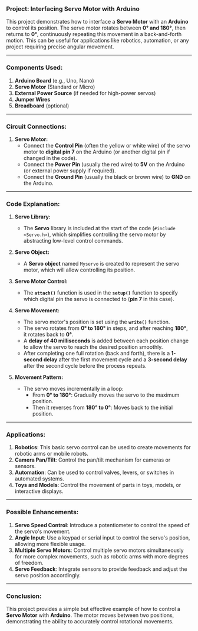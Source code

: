 ### **Project: Interfacing Servo Motor with Arduino**

This project demonstrates how to interface a **Servo Motor** with an **Arduino** to control its position. The servo motor rotates between **0° and 180°**, then returns to **0°**, continuously repeating this movement in a back-and-forth motion. This can be useful for applications like robotics, automation, or any project requiring precise angular movement.

---

### **Components Used:**
1. **Arduino Board** (e.g., Uno, Nano)
2. **Servo Motor** (Standard or Micro)
3. **External Power Source** (if needed for high-power servos)
4. **Jumper Wires**
5. **Breadboard** (optional)

---

### **Circuit Connections:**
1. **Servo Motor:**
   - Connect the **Control Pin** (often the yellow or white wire) of the servo motor to **digital pin 7** on the Arduino (or another digital pin if changed in the code).
   - Connect the **Power Pin** (usually the red wire) to **5V** on the Arduino (or external power supply if required).
   - Connect the **Ground Pin** (usually the black or brown wire) to **GND** on the Arduino.

---

### **Code Explanation:**

1. **Servo Library:**
   - The **Servo** library is included at the start of the code (`#include <Servo.h>`), which simplifies controlling the servo motor by abstracting low-level control commands.

2. **Servo Object:**
   - A **Servo object** named `Myservo` is created to represent the servo motor, which will allow controlling its position.

3. **Servo Motor Control:**
   - The **`attach()`** function is used in the **`setup()`** function to specify which digital pin the servo is connected to (**pin 7** in this case).
   
4. **Servo Movement:**
   - The servo motor's position is set using the **`write()`** function.
   - The servo rotates from **0° to 180°** in steps, and after reaching **180°**, it rotates back to **0°**.
   - A **delay of 40 milliseconds** is added between each position change to allow the servo to reach the desired position smoothly.
   - After completing one full rotation (back and forth), there is a **1-second delay** after the first movement cycle and a **3-second delay** after the second cycle before the process repeats.

5. **Movement Pattern:**
   - The servo moves incrementally in a loop:
     - From **0° to 180°**: Gradually moves the servo to the maximum position.
     - Then it reverses from **180° to 0°**: Moves back to the initial position.
   
---

### **Applications:**
1. **Robotics**: This basic servo control can be used to create movements for robotic arms or mobile robots.
2. **Camera Pan/Tilt**: Control the pan/tilt mechanism for cameras or sensors.
3. **Automation**: Can be used to control valves, levers, or switches in automated systems.
4. **Toys and Models**: Control the movement of parts in toys, models, or interactive displays.

---

### **Possible Enhancements:**
1. **Servo Speed Control**: Introduce a potentiometer to control the speed of the servo's movement.
2. **Angle Input**: Use a keypad or serial input to control the servo's position, allowing more flexible usage.
3. **Multiple Servo Motors**: Control multiple servo motors simultaneously for more complex movements, such as robotic arms with more degrees of freedom.
4. **Servo Feedback**: Integrate sensors to provide feedback and adjust the servo position accordingly.

---

### **Conclusion:**
This project provides a simple but effective example of how to control a **Servo Motor** with **Arduino**. The motor moves between two positions, demonstrating the ability to accurately control rotational movements.
